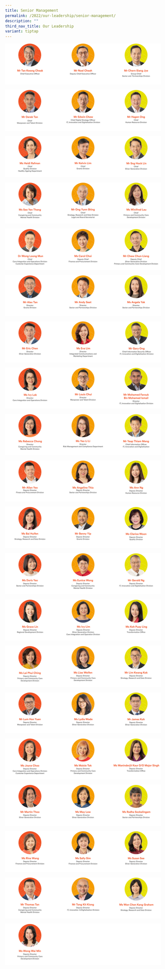 ```yaml
---
title: Senior Management
permalink: /2022/our-leadership/senior-management/
description: ""
third_nav_title: Our Leadership
variant: tiptap
---
```

![](/images/aic_sm_layout_2023_r3_1.png)

![](/images/aic_sm_layout_2023_r3_2.png)

![](/images/aic_sm_layout_2023_r3_3.png)

![](/images/aic_sm_layout_2023_r3_4.png)

![](/images/aic_sm_layout_2023_r3_5.png)

![](/images/aic_sm_layout_2023_r3_6.png)

![](/images/aic_sm_layout_2023_r3_7.png)

![](/images/aic_sm_layout_2023_r3_8.png)

![](/images/aic_sm_layout_2023_r3_9.png)

![](/images/aic_sm_layout_2023_r3_10.png)

![](/images/aic_sm_layout_2023_r3_11.png)

![](/images/aic_sm_layout_2023_r3_12.png)

![](/images/aic_sm_layout_2023_r3_13.png)

![](/images/aic_sm_layout_2023_r3_14.png)

![](/images/aic_sm_layout_2023_r3_15.png)

![](/images/aic_sm_layout_2023_r3_16.png)

![](/images/aic_sm_layout_2023_r3_17.png)

![](/images/aic_sm_layout_2023_r3_18.png)

![](/images/aic_sm_layout_2023_r3_19.png)

![](/images/aic_sm_layout_2023_r3_20.png)